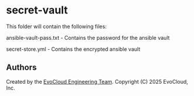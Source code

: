 secret-vault
=========

This folder will contain the following files:  

ansible-vault-pass.txt - Contains the password for the ansible vault  

secret-store.yml - Contains the encrypted ansible vault

Authors
------------------

Created by the [EvoCloud Engineering Team](https://evocloud.dev). Copyright (C) 2025 EvoCloud, Inc.